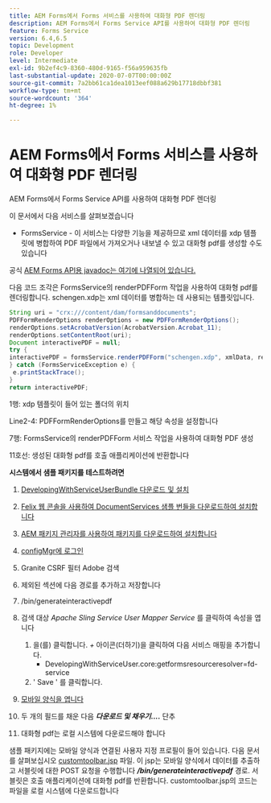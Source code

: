 ```yaml
---
title: AEM Forms에서 Forms 서비스를 사용하여 대화형 PDF 렌더링
description: AEM Forms에서 Forms Service API를 사용하여 대화형 PDF 렌더링
feature: Forms Service
version: 6.4,6.5
topic: Development
role: Developer
level: Intermediate
exl-id: 9b2ef4c9-8360-480d-9165-f56a959635fb
last-substantial-update: 2020-07-07T00:00:00Z
source-git-commit: 7a2bb61ca1dea1013eef088a629b17718dbbf381
workflow-type: tm+mt
source-wordcount: '364'
ht-degree: 1%

---
```


# AEM Forms에서 Forms 서비스를 사용하여 대화형 PDF 렌더링

AEM Forms에서 Forms Service API를 사용하여 대화형 PDF 렌더링

이 문서에서 다음 서비스를 살펴보겠습니다

* FormsService - 이 서비스는 다양한 기능을 제공하므로 xml 데이터를 xdp 템플릿에 병합하여 PDF 파일에서 가져오거나 내보낼 수 있고 대화형 pdf를 생성할 수도 있습니다

공식 [AEM Forms API용 javadoc는 여기에 나열되어 있습니다.](https://helpx.adobe.com/aem-forms/6/javadocs/com/adobe/fd/output/api/package-summary.html)

다음 코드 조각은 FormsService의 renderPDFForm 작업을 사용하여 대화형 pdf를 렌더링합니다. schengen.xdp는 xml 데이터를 병합하는 데 사용되는 템플릿입니다.

```java
String uri = "crx:///content/dam/formsanddocuments";
PDFFormRenderOptions renderOptions = new PDFFormRenderOptions();
renderOptions.setAcrobatVersion(AcrobatVersion.Acrobat_11);
renderOptions.setContentRoot(uri);
Document interactivePDF = null;
try {
interactivePDF = formsService.renderPDFForm("schengen.xdp", xmlData, renderOptions);
} catch (FormsServiceException e) {
 e.printStackTrace();
}
return interactivePDF;
```

1행: xdp 템플릿이 들어 있는 폴더의 위치

Line2-4: PDFFormRenderOptions를 만들고 해당 속성을 설정합니다

7행: FormsService의 renderPDFForm 서비스 작업을 사용하여 대화형 PDF 생성

11호선: 생성된 대화형 pdf를 호출 애플리케이션에 반환합니다

**시스템에서 샘플 패키지를 테스트하려면**
1. [DevelopingWithServiceUserBundle 다운로드 및 설치](/help/forms/assets/common-osgi-bundles/DevelopingWithServiceUser.jar)
1. [Felix 웹 콘솔을 사용하여 DocumentServices 샘플 번들을 다운로드하여 설치합니다](/help/forms/assets/common-osgi-bundles/AEMFormsDocumentServices.core-1.0-SNAPSHOT.jar)
1. [AEM 패키지 관리자를 사용하여 패키지를 다운로드하여 설치합니다](assets/downloadinteractivepdffrommobileform.zip)

1. [configMgr에 로그인](http://localhost:4502/system/console/configMgr)
1. Granite CSRF 필터 Adobe 검색
1. 제외된 섹션에 다음 경로를 추가하고 저장합니다
1. /bin/generateinteractivepdf
1. 검색 대상 _Apache Sling Service User Mapper Service_ 를 클릭하여 속성을 엽니다
   1. 을(를) 클릭합니다. *+* 아이콘(더하기)을 클릭하여 다음 서비스 매핑을 추가합니다.
      * DevelopingWithServiceUser.core:getformsresourceresolver=fd-service
   1. &#39; Save &#39; 를 클릭합니다.
1. [모바일 양식을 엽니다](http://localhost:4502/content/dam/formsanddocuments/schengen.xdp/jcr:content)
1. 두 개의 필드를 채운 다음 ***다운로드 및 채우기....*** 단추
1. 대화형 pdf는 로컬 시스템에 다운로드해야 합니다


샘플 패키지에는 모바일 양식과 연결된 사용자 지정 프로필이 들어 있습니다. 다음 문서를 살펴보십시오 [customtoolbar.jsp](http://localhost:4502/apps/AEMFormsDemoListings/customprofiles/addImageToMobileForm/demo/customtoolbar.jsp) 파일. 이 jsp는 모바일 양식에서 데이터를 추출하고 서블릿에 대한 POST 요청을 수행합니다 ***/bin/generateinteractivepdf*** 경로. 서블릿은 호출 애플리케이션에 대화형 pdf를 반환합니다. customtoolbar.jsp의 코드는 파일을 로컬 시스템에 다운로드합니다
